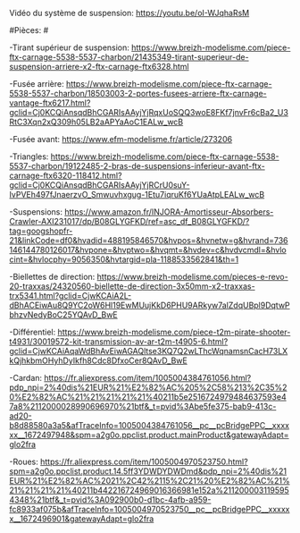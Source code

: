 Vidéo du système de suspension: https://youtu.be/oI-WJqhaRsM

#Pièces: #

-Tirant supérieur de suspension: https://www.breizh-modelisme.com/piece-ftx-carnage-5538-5537-charbon/21435349-tirant-superieur-de-suspension-arriere-x2-ftx-carnage-ftx6328.html

-Fusée arrière: https://www.breizh-modelisme.com/piece-ftx-carnage-5538-5537-charbon/18503003-2-portes-fusees-arriere-ftx-carnage-vantage-ftx6217.html?gclid=Cj0KCQiAnsqdBhCGARIsAAyjYjRqxUoSQQ3woE8FKf7jnvFr6cBa2_U3RtC3Xqn2xQ309h05LB2aAPYaAoC1EALw_wcB

-Fusée avant: https://www.efm-modelisme.fr/article/273206

-Triangles: https://www.breizh-modelisme.com/piece-ftx-carnage-5538-5537-charbon/19122485-2-bras-de-suspensions-inferieur-avant-ftx-carnage-ftx6320-118412.html?gclid=Cj0KCQiAnsqdBhCGARIsAAyjYjRCrU0suY-IvPVEh497fJnaerzvO_Smwuvhxgug-1Etu7iqruKf6YUaAtpLEALw_wcB

-Suspensions: https://www.amazon.fr/INJORA-Amortisseur-Absorbers-Crawler-AXI231017/dp/B08GLYGFKD/ref=asc_df_B08GLYGFKD/?tag=googshopfr-21&linkCode=df0&hvadid=488195846570&hvpos=&hvnetw=g&hvrand=736146144780126017&hvpone=&hvptwo=&hvqmt=&hvdev=c&hvdvcmdl=&hvlocint=&hvlocphy=9056350&hvtargid=pla-1188533562841&th=1

-Biellettes de direction: https://www.breizh-modelisme.com/pieces-e-revo-20-traxxas/24320560-biellette-de-direction-3x50mm-x2-traxxas-trx5341.html?gclid=CjwKCAiA2L-dBhACEiwAu8Q9YC2oW6Hl19EwMUujKkD6PHU9ARkyw7alZdqUBpl9DqtwPbhzvNedyBoC25YQAvD_BwE

-Différentiel: https://www.breizh-modelisme.com/piece-t2m-pirate-shooter-t4931/30019572-kit-transmission-av-ar-t2m-t4905-6.html?gclid=CjwKCAiAqaWdBhAvEiwAGAQltse3KQ7Q2wLThcWqnamsnCacH73LXkQjhkbmOHyhDyIkfh8Cdc8DfxoCer8QAvD_BwE

-Cardan: https://fr.aliexpress.com/item/1005004384761056.html?pdp_npi=2%40dis%21EUR%21%E2%82%AC%205%2C58%213%2C35%20%E2%82%AC%21%21%21%21%21%40211b5e2516724979484637593e47a8%2112000028990696970%21btf&_t=pvid%3Abe5fe375-bab9-413c-ad20-b8d88580a3a5&afTraceInfo=1005004384761056__pc__pcBridgePPC__xxxxxx__1672497948&spm=a2g0o.ppclist.product.mainProduct&gatewayAdapt=glo2fra

-Roues: https://fr.aliexpress.com/item/1005004970523750.html?spm=a2g0o.ppclist.product.14.5ff3YDWDYDWDmd&pdp_npi=2%40dis%21EUR%21%E2%82%AC%2021%2C42%2115%2C21%20%E2%82%AC%21%21%21%21%21%40211b442216724969016366981e152a%2112000031195954348%21btf&_t=pvid%3A092900b0-d1bc-4afb-a959-fc8933af075b&afTraceInfo=1005004970523750__pc__pcBridgePPC__xxxxxx__1672496901&gatewayAdapt=glo2fra
